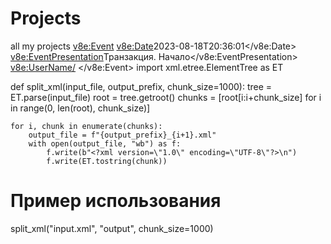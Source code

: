 # Projects
all my projects
	<v8e:Event>
		<v8e:Date>2023-08-18T20:36:01</v8e:Date>
		<v8e:EventPresentation>Транзакция. Начало</v8e:EventPresentation>
		<v8e:UserName/>
	</v8e:Event>
import xml.etree.ElementTree as ET

def split_xml(input_file, output_prefix, chunk_size=1000):
    tree = ET.parse(input_file)
    root = tree.getroot()
    chunks = [root[i:i+chunk_size] for i in range(0, len(root), chunk_size)]
    
    for i, chunk in enumerate(chunks):
        output_file = f"{output_prefix}_{i+1}.xml"
        with open(output_file, "wb") as f:
            f.write(b"<?xml version=\"1.0\" encoding=\"UTF-8\"?>\n")
            f.write(ET.tostring(chunk))

# Пример использования
split_xml("input.xml", "output", chunk_size=1000)
